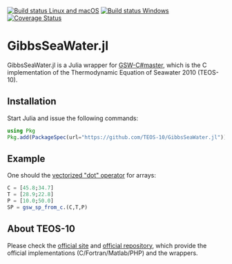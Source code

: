 [![Build status Linux and macOS](https://travis-ci.org/TEOS-10/GibbsSeaWater.jl.svg?branch=master)](https://travis-ci.org/TEOS-10/GibbsSeaWater.jl)
[![Build status Windows](https://ci.appveyor.com/api/projects/status/77kj4lug424x20y9/branch/master?svg=true)](https://ci.appveyor.com/project/Alexander-Barth/gibbsseawater-jl-ojx2d/branch/master)
[![Coverage Status](https://coveralls.io/repos/TEOS-10/GibbsSeaWater.jl/badge.svg?branch=master&service=github)](https://coveralls.io/github/TEOS-10/GibbsSeaWater.jl?branch=master)


# GibbsSeaWater.jl

GibbsSeaWater.jl is a Julia wrapper for [GSW-C#master](https://github.com/TEOS-10/GSW-C/), which is the C implementation of the Thermodynamic Equation of Seawater 2010 (TEOS-10).

## Installation

Start Julia and issue the following commands:

```julia
using Pkg
Pkg.add(PackageSpec(url="https://github.com/TEOS-10/GibbsSeaWater.jl"))
```

## Example

One should the [vectorized "dot" operator](https://docs.julialang.org/en/v1/manual/mathematical-operations/#man-dot-operators-1) for arrays:

```julia
C = [45.8;34.7]
T = [28.9;22.8]
P = [10.0;50.0]
SP = gsw_sp_from_c.(C,T,P)
```

## About TEOS-10

Please check the [official site](http://www.teos-10.org) and [official repository](https://github.com/TEOS-10), which provide the official implementations (C/Fortran/Matlab/PHP) and the wrappers.
